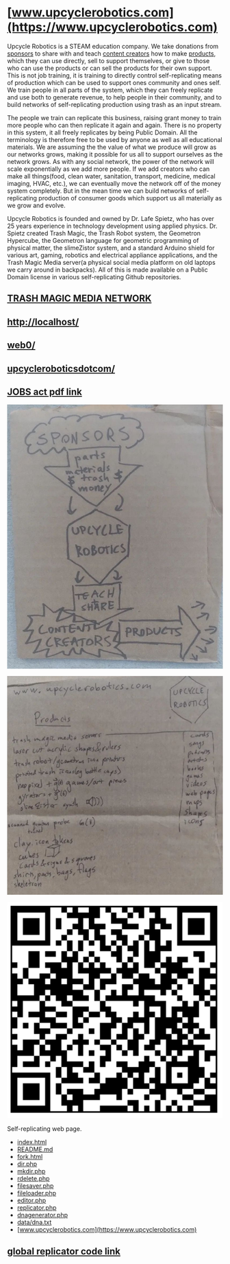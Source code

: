 # [www.upcyclerobotics.com](https://www.upcyclerobotics.com)

 
 Upcycle Robotics is a STEAM education company.  We take donations from [sponsors](scrolls/sponsorship) to share with and teach [content creators](scrolls/creators) how to make [products](scrolls/products), which they can use directly, sell to support themselves, or give to those who can use the products or can sell the products for their own support.  This is not job training, it is training to directly control self-replicating means of production which can be used to support ones community and ones self.  We train people in all parts of the system, which they can freely replicate and use both to generate revenue, to help people in their community, and to build networks of self-replicating production using trash as an input stream.  

The people we train can replicate this business, raising grant money to train more people who can then replicate it again and again.  There is no property in this system, it all freely replicates by being Public Domain.  All the terminology is therefore free to be used by anyone as well as all educational materials. We are assuming the the value of what we produce will grow as our networks grows, making it possible for us all to support ourselves as the network grows.  As with any social network, the power of the network will scale exponentially as we add more people.  If we add creators who can make all things(food, clean water, sanitation, transport, medicine, medical imaging, HVAC, etc.), we can eventually move the network off of the money system completely.  But in the mean time we can build networks of self-replicating production of consumer goods which support us all materially as we grow and evolve.

Upcycle Robotics is founded and owned by Dr. Lafe Spietz, who has over 25 years experience in technology development using applied physics.  Dr. Spietz created Trash Magic, the Trash Robot system, the Geometron Hypercube, the Geometron language for geometric programming of physical matter, the slimeZistor system, and a standard Arduino shield for various art, gaming, robotics and electrical appliance applications, and the Trash Magic Media server(a physical social media platform on old laptops we carry around in backpacks).  All of this is made available on a Public Domain license in various self-replicating Github repositories. 

## [TRASH MAGIC MEDIA NETWORK](https://github.com/LafeLabs/trashmagicmedia)

## [http://localhost/](http://localhost/)

## [web0/](https://github.com/LafeLabs/trashmagicmedia/tree/main/web0)

## [upcycleroboticsdotcom/](https://github.com/LafeLabs/trashmagicmedia/tree/main/upcycleroboticsdotcom)

## [JOBS act pdf link](https://www.govinfo.gov/content/pkg/BILLS-117hr4346enr/pdf/BILLS-117hr4346enr.pdf)

![](https://raw.githubusercontent.com/LafeLabs/trashmagicmedia/main/upcycleroboticsdotcom/images/businessplan.png)

![](https://raw.githubusercontent.com/LafeLabs/trashmagicmedia/main/upcycleroboticsdotcom/images/products.png)

![](https://raw.githubusercontent.com/LafeLabs/trashmagicmedia/main/upcycleroboticsdotcom/images/qrcode.png)

Self-replicating web page.


 - [index.html](index.html)
 - [README.md](README.md)
 - [fork.html](fork.html)
 - [dir.php](dir.php)
 - [mkdir.php](mkdir.php)
 - [rdelete.php](rdelete.php)
 - [filesaver.php](filesaver.php)
 - [fileloader.php](fileloader.php)
 - [editor.php](editor.php)
 - [replicator.php](replicator.php)
 - [dnagenerator.php](dnagenerator.php)
 - [data/dna.txt](data/dna.txt)
 - [www.upcyclerobotics.com](https://www.upcyclerobotics.com)


## [global replicator code link](https://raw.githubusercontent.com/LafeLabs/trashmagicmedia/main/upcycleroboticsdotcom/php/replicator.txt)